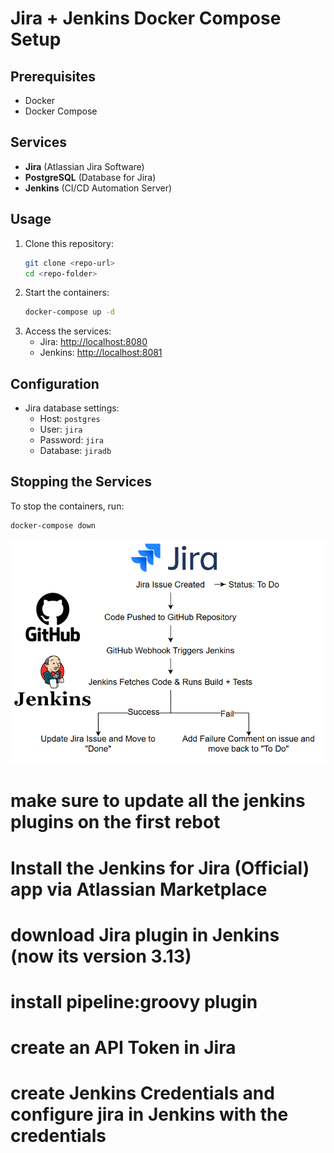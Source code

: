 # Jira + Jenkins Docker Compose Setup

## Prerequisites

- Docker
- Docker Compose

## Services

- **Jira** (Atlassian Jira Software)
- **PostgreSQL** (Database for Jira)
- **Jenkins** (CI/CD Automation Server)

## Usage

1. Clone this repository:
   ```sh
   git clone <repo-url>
   cd <repo-folder>
   ```
2. Start the containers:
   ```sh
   docker-compose up -d
   ```
3. Access the services:
   - Jira: [http://localhost:8080](http://localhost:8080)
   - Jenkins: [http://localhost:8081](http://localhost:8081)

## Configuration

- Jira database settings:
  - Host: `postgres`
  - User: `jira`
  - Password: `jira`
  - Database: `jiradb`

## Stopping the Services

To stop the containers, run:

```sh
docker-compose down
```

![Alt text](images/Ci_workflow.png)

# make sure to update all the jenkins plugins on the first rebot
# Install the Jenkins for Jira (Official) app via Atlassian Marketplace
# download Jira plugin in Jenkins (now its version 3.13)
# install pipeline:groovy plugin
# create an API Token in Jira
# create Jenkins Credentials and configure jira in Jenkins with the credentials